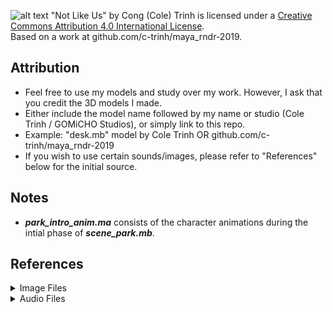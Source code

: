 ![alt text](https://licensebuttons.net/l/by/4.0/88x31.png "Attribution 4.0")
"Not Like Us" by Cong (Cole) Trinh is licensed under a
[Creative Commons Attribution 4.0 International License](http://creativecommons.org/licenses/by/4.0/ "CC License 4.0"). <br>
Based on a work at github.com/c-trinh/maya_rndr-2019.

## Attribution
- Feel free to use my models and study over my work. However, I ask that you credit the 3D models I made.
- Either include the model name followed by my name or studio (Cole Trinh / GOMiCHO Studios), or simply link to this repo.
- Example: "desk.mb" model by Cole Trinh OR github.com/c-trinh/maya_rndr-2019
- If you wish to use certain sounds/images, please refer to "References" below for the initial source.

## Notes
- _**park_intro_anim.ma**_ consists of the character animations during the intial phase of _**scene_park.mb**_.

## References

<details><summary>Image Files</summary>
  
- __FILE__: cookie_texture.jpg
  - __Credit__:	"Cookie Texture" by designercrow DeviantArt.com
  - __Source__: https://www.deviantart.com/designercow/art/Free-Cookie-Texture-301630444

- __FILE__:	door_1.PNG
  - __Credit__:	"Door Texture" by TIM-DM of DeviantArt.com
  - __Source__:	https://www.deviantart.com/tim-dm/art/Door-Texture-3-593831523
</details>

  
<details><summary>Audio Files</summary>
  
- __FILE__:	bg_noon.WAV
  - __Credit__:	[BY] "saturday sitting in the park.wav" by Kyster of Freesound.org
  - __Source__: https://freesound.org/people/Kyster/sounds/82068/

- __FILE__:	grass_walk_1.WAV
  - __Credit__:	"Walking in Long Grass.wav" by Leafs67 of Freesound.org
  - __Source__: [BY] https://freesound.org/people/Leafs67/sounds/155589/

- __FILE__:	bg_night_1.WAV
  - __Credit__:	[BY] Ambience, Night Wildlife, A.wav" by InspectorJ (www.jshaw.co.uk) of Freesound.org
  - __Source__: https://freesound.org/people/InspectorJ/sounds/352514/

- __FILE__:	children.WAV
  - __Credit__:	[BY] "Ambience, Children Playing, Distant, A.wav" by InspectorJ (www.jshaw.co.uk) of Freesound.org
  - __Source__:	https://freesound.org/people/InspectorJ/sounds/398160/

- __FILE__:	light_buzz.WAV
  - __Credit__:	[BY] "Buzzing, Electric Lamp, A.wav" by InspectorJ (www.jshaw.co.uk) of Freesound.org
  - __Source__:	https://freesound.org/people/InspectorJ/sounds/415873/

- __FILE__:	glass_break_1
  - __Credit__:	[BY] "Glass Smash 13" by MysteryPancake of Freesound.org
  - __Source__:	https://freesound.org/people/MysteryPancake/sounds/434444/

- __FILE__:	glass_break_2
  - __Credit__:	[BY] "Glass Smash, Bottle, B.wav" by InspectorJ (www.jshaw.co.uk) of Freesound.org
  - __Source__:	https://freesound.org/people/InspectorJ/sounds/344267/

- __FILE__:	game_music.WAV
  - __Credit__:	[BY] "8bit Music for Game" by annoyedCactus of Freesound.org
  - __Source__:	https://freesound.org/people/annoyedCactus/sounds/455017/

- __FILE__:	game_mashing.WAV
  - __Credit__:	[BY] "Game Controller Mashing.wav" by SmartWentCody of Freesound.org
  - __Source__:	https://freesound.org/people/SmartWentCody/sounds/179018/

- __FILE__:	ball_impact_2.WAV
  - __Credit__:	[BY] "DM_Snare_TAMA_Steel6.wav" by robbiesurp of Freesound.org
  - __Source__:	https://freesound.org/people/robbiesurp/sounds/3146/

- __FILE__:	ball_impact_3.WAV
  - __Credit__:	[BY] "thump treble.wav" by TicTacShutUp of Freesound.org
  - __Source__:	https://freesound.org/people/TicTacShutUp/sounds/419/

- __FILE__:	tension.WAV
  - __Credit__:	[BY] "Ringing in the Ears" by hykenfreak of Freesound.org
  - __Source__:	https://freesound.org/people/hykenfreak/sounds/218050/

- __FILE__:	hiphop_1.WAV
  - __Credit__:	[BY] "STORY 1.wav" by rekks888 of Freesound.org
  - __Source__:	https://freesound.org/people/rekks888/sounds/342616/

- __FILE__:	tv_fight_effects_1.WAV
  - __Credit__:	[BY] "Piercing impact / Stabbing" by Breviceps of Freesound.org
  - __Source__:	https://freesound.org/people/Breviceps/sounds/464839/

- __FILE__:	tv_fight_voices_1.WAV
  - __Credit__:	[BY] "VINTAGE BRITISH FIGHT SCENE.wav" by vedas of Freesound.org
  - __Source__:	https://freesound.org/people/vedas/sounds/208043/

- __FILE__:	ambiance_1.WAV
  - __Credit__:	[BY] "The Office" by Iwan Gabovitch under CC-BY 3.0 License
  - __Source__:	https://freesound.org/people/qubodup/sounds/211945/

- __FILE__:	bench_creak.WAV
  - __Credit__:	[BY] "chair squeek.wav" by offthesky of Freesound.org
  - __Source__:	https://freesound.org/people/offthesky/sounds/35801/

- __FILE__:	wrinkle.WAV
  - __Credit__:	[BY] "sw_paper_crumple_1.aiff" by jppi_Stu of Freesound.org
  - __Source__:	https://freesound.org/people/offthesky/sounds/35801/

- __FILE__:	bg_day.WAV
  - __Credit__:	[C0]"just birds.wav" by LittleBroJay of Freesound.org
  - __Source__: https://freesound.org/people/Littlebrojay/sounds/195437/

- __FILE__:	grass_walk_2.WAV
  - __Credit__:	"Talll Grass Hits 2.wav" by worthahep88 of Freesound.org
  - __Source__: [C0] https://freesound.org/people/worthahep88/sounds/319215/

- __FILE__:	bg_night_2.WAV
  - __Credit__:	[C0] "Cricket sound" by Bolkmar of FreeSound.org
  - __Source__: https://freesound.org/people/bolkmar/sounds/401952/

- __FILE__:	class_kids.WAV
  - __Credit__:	[C0] "Kids in classroom" by laserlife of Freesound.org
  - __Source__:	https://freesound.org/people/laserlife/sounds/361400/

- __FILE__:	table_slide.WAV
  - __Credit__:	[C0] "Sliding Table.wav" by Neotone of Freesound.org
  - __Source__:	https://freesound.org/people/RutgerMuller/sounds/51165/

- __FILE__:	dew_drop.WAV
  - __Credit__:	[C0] "Drip1.wav" by RutgerMuller of Freesound.org
  - __Source__:	https://freesound.org/people/Neotone/sounds/75343/

- __FILE__:	tv_audio.ogg
  - __Credit__:	[C0] "TV Audio 1.ogg" by Mrputtybean of Freesound.org
  - __Source__:	https://freesound.org/people/Mrputtybean/sounds/338807/

- __FILE__:	scraping_1-4
  - __Credit__:	"Fork scraping metal" by humanoide9000 of Freesound.org
  - __Source__:	[C0] https://freesound.org/people/humanoide9000/sounds/328527/

- __FILE__:	ball_impact_1.WAV
  - __Credit__:	[C0] "traditional stamp.wav" by I.fekry of Freesound.org
  - __Source__:	https://freesound.org/people/I.fekry/sounds/470710/

- __FILE__:	drink_sip.WAV
  - __Credit__:	[C0] "Slurpping_Straw.wav" by kmyers1316 of Freesound.org
  - __Source__:	https://freesound.org/people/kmyers1316/sounds/344593/

- __FILE__:	slap_1.WAV
  - __Credit__:	[C0] "Slurpping_Straw.wav" by kmyers1316 of Freesound.org
  - __Source__:	https://freesound.org/people/kmyers1316/sounds/344593/

- __FILE__:	stretch_1.WAV
  - __Credit__:	[C0] "Ripping Apart Carcass.wav" by ProductionNow of Freesound.org
  - __Source__:	https://freesound.org/people/ProductionNow/sounds/234236/

- __FILE__:	glitch_1.WAV
  - __Credit__:	[C0] "glitch sound 1" by dotY21 of Freesound.org
  - __Source__:	https://freesound.org/people/dotY21/sounds/277053/

- __FILE__:	class_2.WAV
  - __Credit__:	[C0] "students talking" by claudiooliveira2 of Freesound.org
  - __Source__:	https://freesound.org/people/claudiooliveira2/sounds/155599/
</details>
